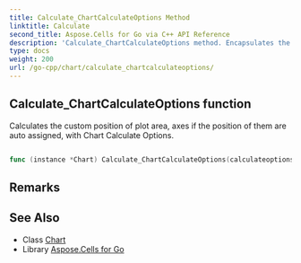 ```yaml
---
title: Calculate_ChartCalculateOptions Method 
linktitle: Calculate
second_title: Aspose.Cells for Go via C++ API Reference
description: 'Calculate_ChartCalculateOptions method. Encapsulates the function that represents calculate in Go.'
type: docs
weight: 200
url: /go-cpp/chart/calculate_chartcalculateoptions/
---
```


## Calculate_ChartCalculateOptions function

Calculates the custom position of plot area, axes if the position of them are auto assigned, with Chart Calculate Options.

```go

func (instance *Chart) Calculate_ChartCalculateOptions(calculateoptions *ChartCalculateOptions)  error

```

## Remarks


## See Also

* Class [Chart](../)
* Library [Aspose.Cells for Go](../../)
